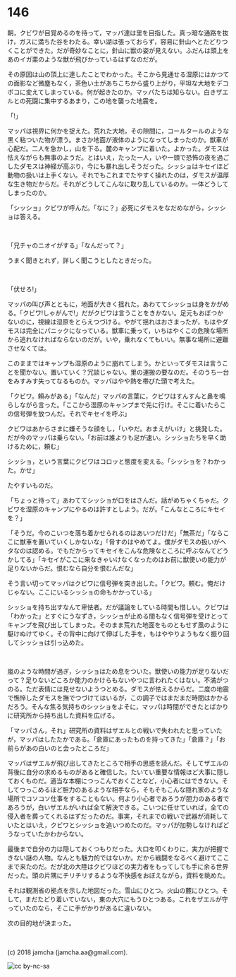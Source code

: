 # 146

朝，クビワが目覚めるのを待って，マッパ達は里を目指した。真っ暗な通路を抜け，ガスに満ちた谷をわたる。幸い湖は張っておらず，容易に針山へとたどりつくことができた。だが奇妙なことに，針山に獣の姿が見えない。ふだんは頭上をあのイガ栗のような獣が飛びかっているはずなのだが。  

その原因は山の頂上に達したことでわかった。そこから見通せる湿原にはかつての面影など微塵もなく，茶色い土があちこちから盛り上がり，平坦な大地をデコボコに変えてしまっている。何が起きたのか。マッパたちは知らない。白きザエルとの死闘に集中するあまり，この地を襲った地震を。  

「!」  

マッパは視界に何かを捉えた。荒れた大地，その隙間に，コールタールのような黒く粘ついた物が漂う。まさか地面が液体のようになってしまったのか。獣車が心配だ。二人を急かし，山を下る。麓のキャンプに着いた。よかった。ダモスは怯えながらも無事のようだ。とはいえ，たった一人，いや一頭で恐怖の夜を過ごしたダモスは神経が高ぶり，今にも暴れ出しそうだった。シッショはキセイほど動物の扱いは上手くない。それでもこれまでたやすく操れたのは，ダモスが温厚な生き物だからだ。それがどうしてこんなに取り乱しているのか。一体どうしてしまったのか。  

「シッショ」クビワが呼んだ。「なに？」必死にダモスをなだめながら，シッショは答える。  

<br>  

「兄チャのニオイがする」「なんだって？」  

うまく聞きとれず，詳しく聞こうとしたときだった。  

<br>  

「伏せろ!」  

マッパの叫び声とともに，地面が大きく揺れた。あわててシッショは身をかがめる。「クビワ!しゃがんで!」だがクビワは言うことをきかない。足元もおぼつかないのに，視線は湿原をとらえつづける。やがて揺れはおさまったが，もはやダモスは完全にパニックになっている。獣車に乗って，いちはやくこの危険な場所から逃れなければならないのだが。いや，乗れなくてもいい。無事な場所に避難させなくては。  

このままではキャンプも湿原のように崩れてしまう。かといってダモスは言うことを聞かない。置いていく？冗談じゃない。里の運搬の要なのだ。そのうち一台をみすみす失ってなるものか。マッパはやや熱を帯びた頭で考えた。  

「クビワ。頼みがある」「なんだ」マッパの言葉に，クビワはすんすんと鼻を鳴らしながら言った。「ここから湿原のキャンプまで先に行け。そこに着いたらこの信号弾を放つんだ。それでキセイを呼ぶ」  

クビワはあからさまに嫌そうな顔をし，「いやだ。おまえがいけ」と挑発した。だが今のマッパは乗らない。「お前は誰よりも足が速い。シッショたちを早く助けるために，頼む」  

シッショ，という言葉にクビワはコロッと態度を変える。「シッショを？わかった。かせ」  

たやすいものだ。  

「ちょっと待って」あわててシッショが口をはさんだ。話がめちゃくちゃだ。クビワを湿原のキャンプにやるのは許すとしよう。だが。「こんなところにキセイを？」  

「そうだ。今のこいつを落ち着かせられるのはあいつだけだ」「無茶だ」「ならここに獣車を置いていくしかないな」「脅すのはやめてよ。僕がダモスの扱いがヘタなのは認める。でもだからってキセイをこんな危険なところに呼ぶなんてどうかしてる」「キセイがここに来なきゃいけなくなったのはお前に獣使いの能力が足りないからだ。恨むなら自分を恨むんだな」  

そう言い切ってマッパはクビワに信号弾を突き出した。「クビワ。頼む。俺だけじゃない。ここにいるシッショの命もかかっている」  

シッショを持ち出すなんて卑怯者。だが議論をしている時間も惜しい。クビワは「わかった」とすぐにうなずき，シッショが止める間もなく信号弾を受けとってキャンプを飛び出してしまった。そのまま荒れた地面をものともせず風のように駆けぬけてゆく。その背中に向けて伸ばした手を，もはややりようもなく振り回してシッショは引っ込めた。  

<br>  

嵐のような時間が過ぎ，シッショはため息をついた。獣使いの能力が足りないだって？足りないどころか能力のかけらもないやつに言われたくはない。不満がつのる。ただ表情には見せないようつとめる。ダモスが怯えるからだ。二度の地震で憔悴したダモスを撫でつづけてはいるが，この調子ではまだまだ時間はかかるだろう。そんな焦る気持ちのシッショをよそに，マッパは時間ができたとばかりに研究所から持ち出した資料を広げる。  

「マッパさん，それ」研究所の資料はザエルとの戦いで失われたと思っていたが，マッパはしたたかである。「倉庫にあったものを持ってきた」「倉庫？」「お前らがあの白いのと会ったところだ」  

マッパはザエルが飛び出してきたところで相手の思惑を読んだ。そしてザエルの背後に自分の求めるものがあると確信した。たいてい重要な情報ほど大事に隠しておくものだ。適当な本棚につっこんでおくことなど，小心者にはできない。そしてつっこめるほど胆力のあるような相手なら，そもそもこんな隠れ家のような場所でコソコソ仕事をすることもない。何より小心者であろうが胆力のある者であろうが，白いザエルがいれば全て解決できる。こいつに任せていれば，全ての侵入者を葬ってくれるはずだったのだ。事実，それまでの戦いで武器が消耗していたとはいえ，クビワとシッショを追いつめたのだ。マッパが加勢しなければどうなっていたかわからない。  

最後まで自分の力は隠しておくつもりだった。大口を叩くわりに，実力が把握できない謎の人物。なんとも魅力的ではないか。だから戦闘をなるべく避けてここまで来たのだ。だが北の大陸はクビワほどの実力者をもってしても手に余る世界だった。頭の片隅にチリチリするような不快感をおぼえながら，資料を眺めた。  

それは観測省の拠点を示した地図だった。雪山にひとつ。火山の麓にひとつ。そして，まだたどり着いていない，東の大穴にもうひとつある。これをザエルが守っていたのなら，そこに手がかりがあるに違いない。  

次の目的地が決まった。  

<br>  
<br>  
(c) 2018 jamcha (jamcha.aa@gmail.com).  

![cc by-nc-sa](http://i.creativecommons.org/l/by-nc-sa/4.0/88x31.png)
